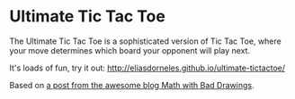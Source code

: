 # Ultimate Tic Tac Toe

The Ultimate Tic Tac Toe is a sophisticated version of Tic Tac Toe, where your
move determines which board your opponent will play next.

It's loads of fun, try it out: http://eliasdorneles.github.io/ultimate-tictactoe/


Based on [a post from the awesome blog Math with Bad
Drawings](http://mathwithbaddrawings.com/2013/06/16/ultimate-tic-tac-toe/).
